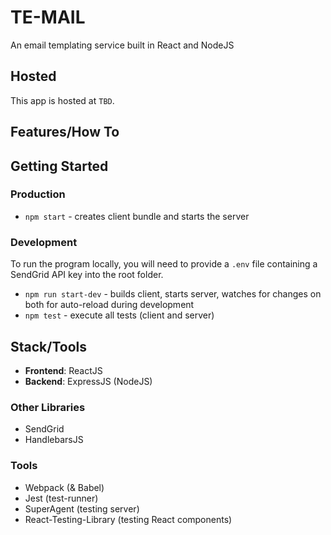 # TE-MAIL

An email templating service built in React and NodeJS

## Hosted

This app is hosted at `TBD`.

## Features/How To

## Getting Started

### Production

- `npm start` - creates client bundle and starts the server

### Development

To run the program locally, you will need to provide a `.env` file containing a SendGrid API key into the root folder.

- `npm run start-dev` - builds client, starts server, watches for changes on both for auto-reload during development
- `npm test` - execute all tests (client and server)

## Stack/Tools

- **Frontend**: ReactJS
- **Backend**: ExpressJS (NodeJS)

### Other Libraries

- SendGrid
- HandlebarsJS

### Tools

- Webpack (& Babel)
- Jest (test-runner)
- SuperAgent (testing server)
- React-Testing-Library (testing React components)
